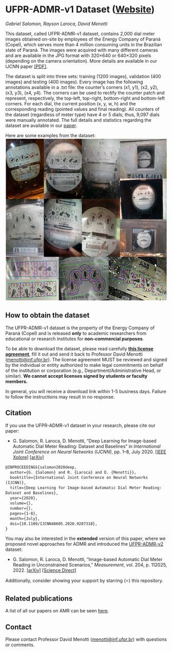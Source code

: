 # UFPR-ADMR-v1 Dataset ([Website](https://web.inf.ufpr.br/vri/databases/ufpr-admr/))
*Gabriel Salomon, Rayson Laroca, David Menotti*

This dataset, called UFPR-ADMR-v1 dataset, contains 2,000 dial meter images obtained on-site by employees of the Energy Company of Paraná (Copel), which serves more than 4 million consuming units in the Brazilian state of Paraná. The images were acquired with many different cameras and are available in the JPG format with 320×640 or 640×320 pixels (depending on the camera orientation). More details are available in our IJCNN paper [[PDF]](./pdfs/salomon2020deep.pdf).

The dataset is split into three sets: training (1200 images), validation (400 images) and testing (400 images). Every image has the following annotations available in a .txt file: the counter’s corners (x1, y1), (x2, y2), (x3, y3), (x4, y4). The corners can be used to rectify the counter patch and represent, respectively, the top-left, top-right, bottom-right and bottom-left corners. For each dial, the current position (x, y, w, h) and the corresponding reading (pointed values and final reading). All counters of the dataset (regardless of meter type) have 4 or 5 dials; thus, 9,097 dials were manually annotated. The full details and statistics regarding the dataset are available in our [paper](./pdfs/salomon2020deep.pdf).

Here are some examples from the dataset:  
<img src="./media/samples.png" width="520" height="507"/>

## How to obtain the dataset

The UFPR-ADMR-v1 dataset is the property of the Energy Company of Paraná (Copel) and is released **only** to academic researchers from educational or research institutes for **non-commercial purposes**. 

To be able to download the dataset, please read carefully [**this license agreement**](./pdfs/license-agreement.pdf), fill it out and send it back to Professor David Menotti ([menotti@inf.ufpr.br](mailto:menotti@inf.ufpr.br)). The license agreement MUST be reviewed and signed by the individual or entity authorized to make legal commitments on behalf of the institution or corporation (e.g., Department/Administrative Head, or similar). **We cannot accept licenses signed by students or faculty members.**

In general, you will receive a download link within 1-5 business days. Failure to follow the instructions may result in no response.

## Citation

If you use the UFPR-ADMR-v1 dataset in your research, please cite our paper:

* G. Salomon, R. Laroca, D. Menotti, “Deep Learning for Image-based Automatic Dial Meter Reading: Dataset and Baselines” in *International Joint Conference on Neural Networks (IJCNN)*, pp. 1–8, July 2020. [[IEEE Xplore]](https://www.doi.org/10.1109/IJCNN48605.2020.9207318) [[arXiv]](https://arxiv.org/abs/2005.03106)

```
@INPROCEEDINGS{salomon2020deep, 
  author={G. {Salomon} and R. {Laroca} and D. {Menotti}}, 
  booktitle={International Joint Conference on Neural Networks (IJCNN)}, 
  title={Deep Learning for Image-based Automatic Dial Meter Reading: Dataset and Baselines}, 
  year={2020}, 
  volume={}, 
  number={}, 
  pages={1-8}, 
  month={July},
  doi={10.1109/IJCNN48605.2020.9207318},
}
```

You may also be interested in the **extended** version of this paper, where we proposed novel approaches for ADMR and introduced the [UFPR-ADMR-v2](https://github.com/guesalomon/ufpr-admr-v2-dataset) dataset:

* G. Salomon, R. Laroca, D. Menotti, “Image-based Automatic Dial Meter Reading in Unconstrained Scenarios,” *Measurement*, vol. 204, p. 112025, 2022. [[arXiv]](https://arxiv.org/abs/2201.02850) [[Science Direct]](https://doi.org/10.1016/j.measurement.2022.112025)

Additionally, consider showing your support by starring (:star:) this repository.

## Related publications

A list of all our papers on AMR can be seen [here](https://scholar.google.com/scholar?hl=pt-BR&as_sdt=0%2C5&as_ylo=2019&q=allintitle%3A+meter+reading+author%3A%22David+Menotti%22&btnG=&oq=allintitle%3A+meter+reading+author%3A%22).

## Contact

Please contact Professor David Menotti ([menotti@inf.ufpr.br](mailto:menotti@inf.ufpr.br)) with questions or comments.
